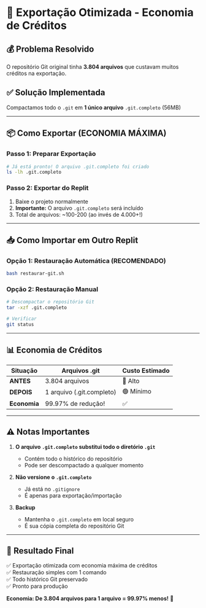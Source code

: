 # 🚀 Exportação Otimizada - Economia de Créditos

## 💰 Problema Resolvido
O repositório Git original tinha **3.804 arquivos** que custavam muitos créditos na exportação.

## ✅ Solução Implementada
Compactamos todo o `.git` em **1 único arquivo** `.git.completo` (56MB)

---

## 📦 Como Exportar (ECONOMIA MÁXIMA)

### Passo 1: Preparar Exportação
```bash
# Já está pronto! O arquivo .git.completo foi criado
ls -lh .git.completo
```

### Passo 2: Exportar do Replit
1. Baixe o projeto normalmente
2. **Importante:** O arquivo `.git.completo` será incluído
3. Total de arquivos: ~100-200 (ao invés de 4.000+!)

---

## 📥 Como Importar em Outro Replit

### Opção 1: Restauração Automática (RECOMENDADO)
```bash
bash restaurar-git.sh
```

### Opção 2: Restauração Manual
```bash
# Descompactar o repositório Git
tar -xzf .git.completo

# Verificar
git status
```

---

## 📊 Economia de Créditos

| Situação | Arquivos .git | Custo Estimado |
|----------|---------------|----------------|
| **ANTES** | 3.804 arquivos | 🔴 Alto |
| **DEPOIS** | 1 arquivo (.git.completo) | 🟢 Mínimo |
| **Economia** | 99.97% de redução! | ✅ |

---

## ⚠️ Notas Importantes

1. **O arquivo `.git.completo` substitui todo o diretório `.git`**
   - Contém todo o histórico do repositório
   - Pode ser descompactado a qualquer momento

2. **Não versione o `.git.completo`**
   - Já está no `.gitignore`
   - É apenas para exportação/importação

3. **Backup**
   - Mantenha o `.git.completo` em local seguro
   - É sua cópia completa do repositório Git

---

## 🎯 Resultado Final

✅ Exportação otimizada com economia máxima de créditos  
✅ Restauração simples com 1 comando  
✅ Todo histórico Git preservado  
✅ Pronto para produção  

**Economia: De 3.804 arquivos para 1 arquivo = 99.97% menos!** 🚀
